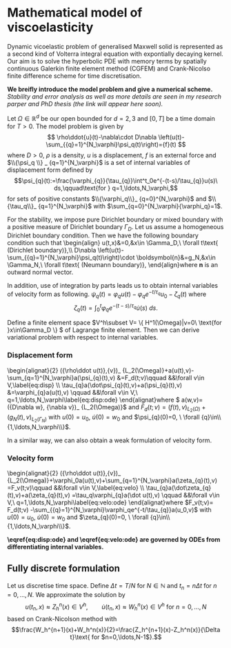 # Mathematical model of viscoelasticity


Dynamic vicoelastic problem of generalised Maxwell solid is represented as a second kind of Volterra integral equation with expontially decaying kernel. Our aim is to solve the hyperbolic PDE with memory terms by spatially continuous Galerkin finite element method (CGFEM) and Crank-Nicolso finite difference scheme for time discretisation.


**We breifly introduce the model problem and give a numerical scheme.**
*Stability and error analysis as well as more details are seen in my research parper and PhD thesis (the link will appear here soon).*


Let $\Omega\in\mathbb{R}^d$ be our open bounded for $d=2,3$ and $[0,T]$ be a time domain for $T>0$. The model problem is given by
$$ \rho\ddot{u}(t)-\nabla\cdot D\nabla \left(u(t)-\sum_{{q}=1}^{N_\varphi}\psi_q(t)\right)={f}(t) $$ 
where $D>0$, $\rho$ is a density, $u$ is a displacement, $f$ is an external force and $\\{\psi_q \\} _ {q=1}^{N_\varphi}$ is a set of internal variables of displacement form defined by
$$\psi_{q}(t):=\frac{\varphi_{q}}{\tau_{q}}\int^t_0e^{-(t-s)/\tau_{q}}u(s)\ ds,\qquad\text{for } q=1,\ldots,N_\varphi,$$
for sets of positive constants $\\{\varphi_q\\}_ {q=0}^{N_\varphi}$ and $\\{\tau_q\\}_ {q=1}^{N_\varphi}$ with $\sum_{q=0}^{N_\varphi}{\varphi_q\}=1$.


For the stability, we impose pure Dirichlet boundary or mixed boundary with a positive measure of Dirichlet boundary $\Gamma_D$.
Let us assume a homogeneous Dirichlet boundary condition. Then we have the following boundary condition such that
\\begin{align}
u(t,x)&=0,&x\in \Gamma_D,\ \forall t\text{ (Dirichlet boundary)},\\\\
D\nabla \left(u(t)-\sum_{{q}=1}^{N_\varphi}\psi_q(t)\right)\cdot \boldsymbol{n}&=g_N,&x\in \Gamma_N,\ \forall t\text{ (Neumann boundary)},
\\end{align}where $\boldsymbol{n}$ is an outward normal vector.

In addition, use of integration by parts leads us to obtain internal variables of velocity form as following. 
$\psi_{q}(t)=\varphi_{q} u(t)-\varphi_{q}e^{-t/\tau_{q}}u_0-\zeta_{q}(t)$ where
$$ \zeta_{q}(t)=\int^t_0\varphi_{q}e^{-(t-s)/\tau_{q}} \dot u(s)\ ds.$$

Define a finite element space $V^h\subset V= \\{ H^1(\Omega)|v=0\  \text{for }x\in\Gamma_D \\} $ of Lagrange finite element. Then we can derive variational problem with respect to internal variables.
### Displacement form
\\begin{alignat}{2}
({\rho\ddot u(t)},{v})_ {L_2(\Omega)}+a(u(t),v)-\sum_{q=1}^{N_\varphi}a(\psi_{q}(t),v)
&=F_d(t;v)\qquad
&&\forall v\in V,\label{eq:disp}
\\\\
\tau_{q}a(\dot\psi_{q}(t),v)+a(\psi_{q}(t),v)
&=\varphi_{q}a(u(t),v) \qquad
&&\forall v\in V,\ q=1,\ldots,N_\varphi\label{eq:disp:ode} 
\\end{alignat}where $
a(w,v)=({D\nabla w}, {\nabla v})_ {L_2(\Omega)}$ and $F_d(t;v)=({f(t)},{v})_ {L_2(\Omega)}+(g_N(t),v)_ {L_2(\Gamma_N)}$
with $u(0)=u_0,$ $\dot u(0)=w_0$ and $\psi_{q}(0)=0, \ \forall {q}\in\\{1,\ldots,N_\varphi\\}$.

In a similar way, we can also obtain a weak formulation of velocity form.
### Velocity form
\\begin{alignat}{2}
({\rho\ddot u(t)},{v})_ {L_2(\Omega)}+\varphi_0a(u(t),v)+\sum_{q=1}^{N_\varphi}a(\zeta_{q}(t),v)
=F_v(t;v)\qquad
&&\forall v\in V,\label{eq:velo}
\\\\
\tau_{q}a(\dot\zeta_{q}(t),v)+a(\zeta_{q}(t),v)
=\tau_q\varphi_{q}a(\dot u(t),v) \qquad
&&\forall v\in V,\ q=1,\ldots,N_\varphi\label{eq:velo:ode} 
\\end{alignat}where 
$F_v(t;v)= F_d(t;v)
-\sum_{{q}=1}^{N_\varphi}\varphi_qe^{-t/\tau_{q}}a(u_0,v)$
with $u(0)=u_0,$ $\dot u(0)=w_0$ and $\zeta_{q}(0)=0, \ \forall {q}\in\\{1,\ldots,N_\varphi\\}$.


**\eqref{eq:disp:ode} and \eqref{eq:velo:ode} are governed by ODEs from differentiating internal variables.**


## Fully discrete formulation

Let us discretise time space. Define $\Delta t=T/N$ for $N\in\mathbb{N}$ and $t_n=n\Delta t$ for $n=0,\ldots,N$. We approximate the solution by
$$u(t_n,x)\approx Z_h^n(x)\in V^h,\qquad \dot u(t_n,x)\approx W_h^n(x)\in V^h\text{ for $n=0,\ldots,N$}$$based on Crank-Nicolson method with
$$\frac{W_h^{n+1}(x)+W_h^n(x)}{2}=\frac{Z_h^{n+1}(x)-Z_h^n(x)}{\Delta t}\text{ for $n=0,\ldots,N-1$}.$$
